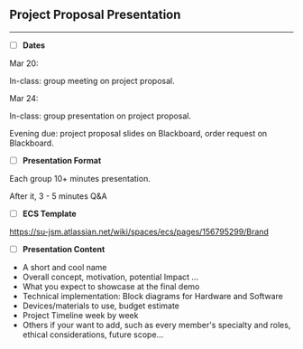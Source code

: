 ## Project Proposal Presentation

-----------

- [ ] **Dates**

Mar 20:

In-class: group meeting on project proposal.

Mar 24:

In-class: group presentation on project proposal.

Evening due: project proposal slides on Blackboard, order request on Blackboard.

- [ ] **Presentation Format**

Each group 10+ minutes presentation.

After it, 3 - 5 minutes Q&A

- [ ] **ECS Template**

https://su-jsm.atlassian.net/wiki/spaces/ecs/pages/156795299/Brand 

- [ ] **Presentation Content**

* A short and cool name
* Overall concept, motivation, potential Impact ...
* What you expect to showcase at the final demo
* Technical implementation: Block diagrams for Hardware and Software
* Devices/materials to use, budget estimate
* Project Timeline week by week
* Others if your want to add, such as every member's specialty and roles, ethical considerations, future scope...
